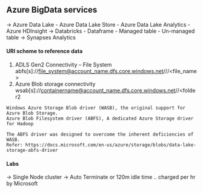 
## Azure BigData services
  -> Azure Data Lake
     - Azure Data Lake Store
	 - Azure Data Lake Analytics
	 - Azure HDInsight
  -> Databricks
     - Dataframe
	 - Managed table
	 - Un-managed table
  -> Synapses Analytics
   
   
#### URI scheme to reference data
   1. ADLS Gen2 Connectivity – File System
        abfs[s]://file_system@account_name.dfs.core.windows.net/<dir1>/<dir2>/<file_name>
   2. Azure Blob storage connectivity
        wsab[s]://containername@account_name.dfs.core.windows.net/<folder1>/<folder2

    Windows Azure Storage Blob driver (WASB), the original support for Azure Blob Storage.
    Azure Blob Filesystem driver (ABFS), A dedicated Azure Storage driver for Hadoop
	
	The ABFS driver was designed to overcome the inherent deficiencies of WASB.
    Refer: https://docs.microsoft.com/en-us/azure/storage/blobs/data-lake-storage-abfs-driver


#### Labs
  -> Single Node cluster
  -> Auto Terminate or 120m idle time .. charged per hr by Microsoft
